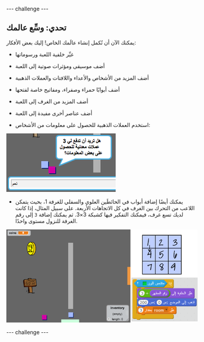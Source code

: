 \--- challenge \---

## تحدي: وسِّع عالمك

يمكنك الآن أن تُكمل إنشاء عالَمك الخاص! إليك بعض الأفكار:

+ غيِّر خلفية اللعبة ورسوماتها
+ أضف موسيقى ومؤثرات صوتية إلى اللعبة
+ أضف المزيد من الأشخاص والأعداء واللافتات والعملات الذهبية
+ أضف أبوابًا حمراء وصفراء، ومفاتيح خاصة لفتحها
+ أضف المزيد من الغرف إلى اللعبة
+ أضف عناصر أخرى مفيدة إلى اللعبة

+ استخدم العملات الذهبية للحصول على معلومات من الأشخاص:

![لقطة الشاشة](images/world-bribe.png)

+ يمكنك أيضًا إضافة أبواب في الحائطَين العلوي والسفلي للغرفة 1، بحيث يتمكن اللاعب من التحرك بين الغرف في كل الاتجاهات الأربعة. على سبيل المثال، إذا كانت لديك تسع غرف، فيمكنك التفكير فيها كشبكة 3×3. ثم يمكنك إضافة `3` إلى رقم الغرفة للنزول مستوى واحدًا.

![لقطة الشاشة](images/world-north-south.png)

\--- challenge \---
